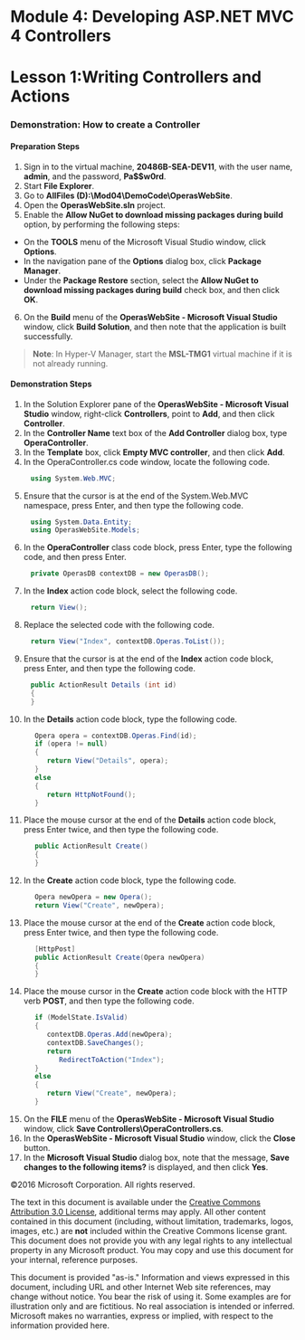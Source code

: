 ﻿# Module 4: Developing ASP.NET MVC 4 Controllers

# Lesson 1:Writing Controllers and Actions

### Demonstration: How to create a Controller
#### Preparation Steps
1. Sign in to the virtual machine, **20486B-SEA-DEV11**, with the user name, **admin**, and the password, **Pa$$w0rd**.
2. Start **File Explorer**.
3. Go to **AllFiles (D):\Mod04\DemoCode\OperasWebSite**.
4. Open the **OperasWebSite.sln** project.
5. Enable the **Allow NuGet to download missing packages during build** option, by performing the following steps:   
  - On the **TOOLS** menu of the Microsoft Visual Studio window, click **Options**.   
  - In the navigation pane of the **Options** dialog box, click **Package Manager**.   
  - Under the **Package Restore** section, select the **Allow NuGet to download missing packages during build** check box, and then click **OK**.
6. On the **Build** menu of the **OperasWebSite - Microsoft Visual Studio** window, click **Build Solution**, and then note that the application is built successfully.
   
  >**Note**: In Hyper-V Manager, start the **MSL-TMG1** virtual machine if it is not already running.  

#### Demonstration Steps

1. In the Solution Explorer pane of the **OperasWebSite - Microsoft Visual Studio** window, right-click **Controllers**, point to  **Add**, and then click **Controller**.
2. In the **Controller Name** text box of the **Add Controller** dialog box, type **OperaController**.
3. In the **Template** box, click **Empty MVC controller**, and then click **Add**.
4. In the OperaController.cs code window, locate the following code.

  ```cs
       using System.Web.MVC;
```
5. Ensure that the cursor is at the end of the System.Web.MVC namespace, press Enter, and then type the following code.

  ```cs
       using System.Data.Entity;
       using OperasWebSite.Models;
```
6. In the **OperaController** class code block, press Enter, type the following code, and then press Enter.

  ```cs
       private OperasDB contextDB = new OperasDB();
```
7. In the **Index** action code block, select the following code.

  ```cs
       return View();
```
8. Replace the selected code with the following code.

  ```cs
       return View("Index", contextDB.Operas.ToList());
```
9. Ensure that the cursor is at the end of the **Index** action code block, press Enter, and then type the following code.

  ```cs
       public ActionResult Details (int id)
       {
       }
```
10. In the **Details** action code block, type the following code.

  ```cs
        Opera opera = contextDB.Operas.Find(id);
        if (opera != null)
        {
           return View("Details", opera);
        }
        else
        {
           return HttpNotFound();
        }
```
11. Place the mouse cursor at the end of the **Details** action code block, press Enter twice, and then type the following code.

  ```cs
        public ActionResult Create()
        {
        }
```
12. In the **Create** action code block, type the following code.

  ```cs
        Opera newOpera = new Opera();
        return View("Create", newOpera);
```
13. Place the mouse cursor at the end of the **Create** action code block, press Enter twice, and then type the following code.

  ```cs
        [HttpPost]
        public ActionResult Create(Opera newOpera)
        {
        }
```
14. Place the mouse cursor in the **Create** action code block with the HTTP verb **POST**, and then type the following code.

  ```cs
        if (ModelState.IsValid)
        {
           contextDB.Operas.Add(newOpera);
           contextDB.SaveChanges();
           return
              RedirectToAction("Index");
        }
        else
        {
           return View("Create", newOpera);
        }
```
15. On the **FILE** menu of the **OperasWebSite - Microsoft Visual Studio** window, click **Save Controllers\OperaControllers.cs**.
16. In the **OperasWebSite - Microsoft Visual Studio** window, click the **Close** button.
17. In the **Microsoft Visual Studio** dialog box, note that the message, **Save changes to the following items?** is displayed, and then click **Yes**.

©2016 Microsoft Corporation. All rights reserved.

The text in this document is available under the  [Creative Commons Attribution 3.0 License](https://creativecommons.org/licenses/by/3.0/legalcode), additional terms may apply. All other content contained in this document (including, without limitation, trademarks, logos, images, etc.) are  **not**  included within the Creative Commons license grant. This document does not provide you with any legal rights to any intellectual property in any Microsoft product. You may copy and use this document for your internal, reference purposes.

This document is provided &quot;as-is.&quot; Information and views expressed in this document, including URL and other Internet Web site references, may change without notice. You bear the risk of using it. Some examples are for illustration only and are fictitious. No real association is intended or inferred. Microsoft makes no warranties, express or implied, with respect to the information provided here.

